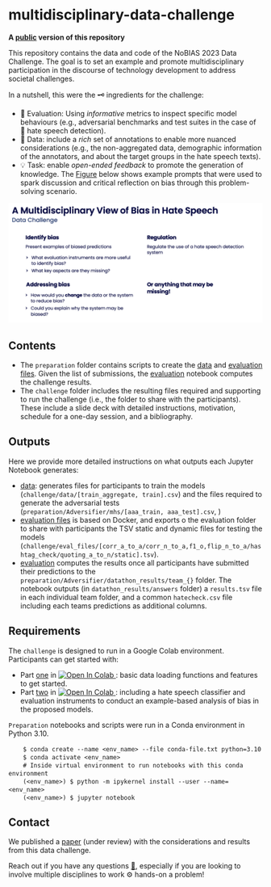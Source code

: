 # multidisciplinary-data-challenge

**A [public](https://github.com/nobias-project/multidisciplinary-data-challenge) version of this repository**

This repository contains the data and code of the NoBIAS 2023 Data Challenge. The goal is to set an example and promote multidisciplinary participation in the discourse of technology development to address societal challenges.

In a nutshell, this were the 🗝️ ingredients for the challenge:

* 🔎 Evaluation: Using *informative* metrics to inspect specific model behaviours (e.g., adversarial benchmarks and test suites in the case of 🤬 hate speech detection).
* 📝 Data: include a *rich* set of annotations to enable more nuanced considerations (e.g., the non-aggregated data, demographic information of the annotators, and about the target groups in the hate speech texts).
* 💡 Task: enable *open-ended feedback* to promote the generation of knowledge. The [Figure](challenge/slides/Example_prompts.png) below shows example prompts that were used to spark discussion and critical reflection on bias through this problem-solving scenario.


<p align="center">
 <img src="challenge/slides/Example_prompts.png" alt="drawing" width="800" class="center"/>
</p>

## Contents

- The `preparation` folder contains scripts to create the [data](preparation/1_prepare_data.ipynb) and [evaluation files](preparation/2_prepare_evaluation.ipynb). Given the list of submissions, the [evaluation](preparation/3_evaluation.ipynb) notebook computes the challenge results.
- The `challenge` folder includes the resulting files required and supporting to run the challenge (i.e., the folder to share with the participants). These include a slide deck with detailed instructions, motivation, schedule for a one-day session, and a bibliography.

## Outputs

Here we provide more detailed instructions on what outputs each Jupyter Notebook generates: 

- [data](preparation/1_prepare_data.ipynb): generates files for participants to train the models (`challenge/data/[train_aggregate, train].csv`) and the files required to generate the adversarial tests (`preparation/Adversifier/mhs/[aaa_train, aaa_test].csv`, ) 
- [evaluation files](preparation/2_prepare_evaluation.ipynb) is based on Docker, and exports o the evaluation folder to share with participants the TSV static and dynamic files for testing the models (`challenge/eval_files/[corr_a_to_a/corr_n_to_a,f1_o,flip_n_to_a/hashtag_check/quoting_a_to_n/static].tsv`).
- [evaluation](preparation/3_evaluation.ipynb) computes the results once all participants have submitted their predictions to the `preparation/Adversifier/datathon_results/team_{}` folder. The notebook outputs (in `datathon_results/answers` folder) a `results.tsv` file in each individual team folder, and a common `hatecheck.csv` file including each teams predictions as additional columns.

## Requirements

The `challenge` is designed to run in a Google Colab environment. Participants can get started with:

- Part [one](challenge/Challenge_part1.ipynb) in <a target="_blank" href="https://colab.research.google.com/github/preyero/multidisciplinary-data-challenge/blob/master/challenge/Challenge_part1.ipynb">
  <img src="https://colab.research.google.com/assets/colab-badge.svg" alt="Open In Colab"/>
</a>: basic data loading functions and features to get started.
- Part [two](challenge/Challenge_part2.ipynb) in <a target="_blank" href="https://colab.research.google.com/github/preyero/multidisciplinary-data-challenge/blob/master/challenge/Challenge_part2.ipynb">
  <img src="https://colab.research.google.com/assets/colab-badge.svg" alt="Open In Colab"/>
</a>: including a hate speech classifier and evaluation instruments to conduct an example-based analysis of bias in the proposed models.

`Preparation` notebooks and scripts were run in a Conda environment in Python 3.10.

```commandline
    $ conda create --name <env_name> --file conda-file.txt python=3.10
    $ conda activate <env_name>
    # Inside virtual environment to run notebooks with this conda environment
    (<env_name>) $ python -m ipykernel install --user --name=<env_name>
    (<env_name>) $ jupyter notebook
```

## Contact

We published a [paper]() (under review) with the considerations and results from this data challenge.

Reach out if you have any questions [📧](mailto:paula.reyero-lobo@open.ac.uk), especially if you are looking to involve multiple disciplines to work ⚙️ hands-on a problem!

```


```